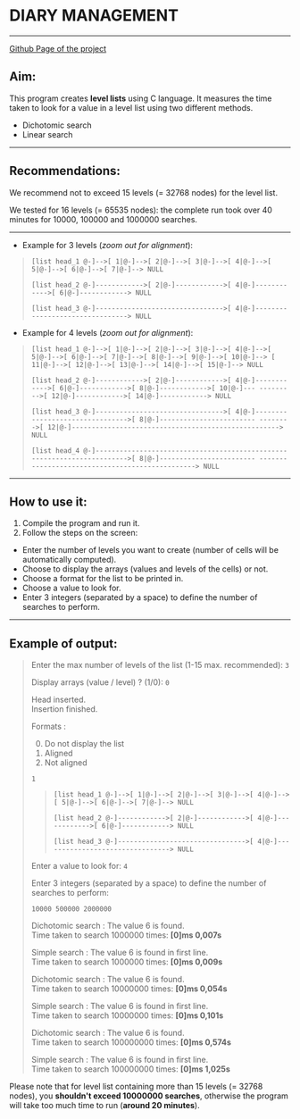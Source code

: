 # DIARY MANAGEMENT

***

[Github Page of the project](https://github.com/MarleyMnd/Diary_Management)

## Aim:

This program creates **level lists** using C language. It measures the time taken to look for a value in a level list using two different methods.

- Dichotomic search
- Linear search

***

## Recommendations:

We recommend not to exceed 15 levels (= 32768 nodes) for the level list.

We tested for 16 levels (= 65535 nodes): the complete run took over 40 minutes for 10000, 100000 and 1000000 searches.

***

- Example for 3 levels (_zoom out for alignment_):

>`[list head_1 @-]-->[ 1|@-]-->[ 2|@-]-->[ 3|@-]-->[ 4|@-]-->[ 5|@-]-->[ 6|@-]-->[ 7|@-]--> NULL`
>
>`[list head_2 @-]------------>[ 2|@-]------------>[ 4|@-]------------>[ 6|@-]------------> NULL`
>
>`[list head_3 @-]-------------------------------->[ 4|@-]--------------------------------> NULL`


-  Example for 4 levels (_zoom out for alignment_):

>`[list head_1 @-]-->[ 1|@-]-->[ 2|@-]-->[ 3|@-]-->[ 4|@-]-->[ 5|@-]-->[ 6|@-]-->[ 7|@-]-->[ 8|@-]-->[ 9|@-]-->[ 10|@-]-->
[ 11|@-]-->[ 12|@-]-->[ 13|@-]-->[ 14|@-]-->[ 15|@-]--> NULL`
>
>`[list head_2 @-]------------>[ 2|@-]------------>[ 4|@-]------------>[ 6|@-]------------>[ 8|@-]------------>[ 10|@-]---
--------->[ 12|@-]------------>[ 14|@-]------------> NULL`
>
>`[list head_3 @-]-------------------------------->[ 4|@-]-------------------------------->[ 8|@-]------------------------
-------->[ 12|@-]----------------------------------------------------> NULL`
>
>`[list head_4 @-]------------------------------------------------------------------------>[ 8|@-]------------------------
------------------------------------------------> NULL`

***

## How to use it:

1. Compile the program and run it.
2. Follow the steps on the screen:
- Enter the number of levels you want to create (number of cells will be automatically computed).
- Choose to display the arrays (values and levels of the cells) or not.
- Choose a format for the list to be printed in.
- Choose a value to look for.
- Enter 3 integers (separated by a space) to define the number of searches to perform.

***

## Example of output:

> Enter the max number of levels of the list (1-15 max. recommended): `3`
> 
> Display arrays (value / level) ? (1/0): `0`
> 
> Head inserted. \
> Insertion finished.
>
> Formats :
> 
> 0. Do not display the list
> 1. Aligned
> 2. Not aligned
> 
> `1` 
>
>>`[list head_1 @-]-->[ 1|@-]-->[ 2|@-]-->[ 3|@-]-->[ 4|@-]-->[ 5|@-]-->[ 6|@-]-->[ 7|@-]--> NULL`
>>
>>`[list head_2 @-]------------>[ 2|@-]------------>[ 4|@-]------------>[ 6|@-]------------> NULL`
>>
>>`[list head_3 @-]-------------------------------->[ 4|@-]--------------------------------> NULL`
> 
> Enter a value to look for: `4`
> 
> Enter 3 integers (separated by a space) to define the number of searches to perform: 
> 
>`10000 500000 2000000`
> 
>
> 
> Dichotomic search : The value 6 is found. \
> Time taken to search 1000000 times: **[0]ms 0,007s**
> 
> Simple search : The value 6 is found in first line.\
> Time taken to search 1000000 times: **[0]ms 0,009s**
> 
> 
> Dichotomic search : The value 6 is found.\
> Time taken to search 10000000 times: **[0]ms 0,054s**
> 
> Simple search : The value 6 is found in first line.\
> Time taken to search 10000000 times: **[0]ms 0,101s**
> 
> 
> Dichotomic search : The value 6 is found.\
> Time taken to search 100000000 times: **[0]ms 0,574s**
> 
> Simple search : The value 6 is found in first line.\
> Time taken to search 100000000 times: **[0]ms 1,025s**

Please note that for level list containing more than 15 levels (= 32768 nodes), you **shouldn't exceed 10000000 searches**, otherwise the program will take too much time to run (**around 20 minutes**).
